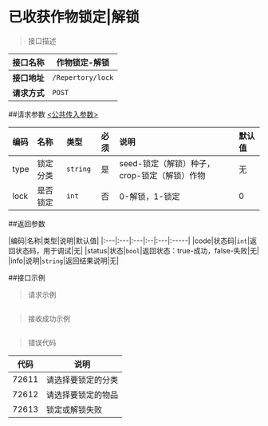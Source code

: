 # 已收获作物锁定|解锁

>接口描述

| 接口名称 | 作物锁定-解锁 |
|----------|--------|
|**接口地址**|```/Repertory/lock```|
|**请求方式**|```POST```|

##请求参数
[<公共传入参数>](../README.md)  

|编码|名称|类型|必须|说明|默认值|
|:---|:---|:---|:--:|:---|:-----|
|type|锁定分类|```string```|是|seed-锁定（解锁）种子，crop-锁定（解锁）作物|无|
|lock|是否锁定|```int```|否|0-解锁，1-锁定|0|

##返回参数

|编码|名称|类型|说明|默认值|
|:---|:---|:---|:--|:---|:-----|
|code|状态码|```int```|返回状态码，用于调试|无|
|status|状态|```bool```|返回状态：true-成功，false-失败|无|
|info|说明|```string```|返回结果说明|无|


##接口示例

>请求示例

```

```

>接收成功示例

```

```

>错误代码

|代码|说明|
|----|----|
|72611|请选择要锁定的分类|
|72612|请选择要锁定的物品|
|72613|锁定或解锁失败|